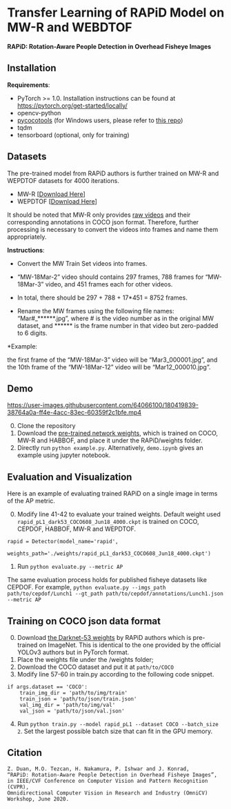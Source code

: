 # Transfer Learning of RAPiD Model on MW-R and WEBDTOF 

**RAPiD: Rotation-Aware People Detection in Overhead Fisheye Images** <br />

## Installation
**Requirements**:
- PyTorch >= 1.0. Installation instructions can be found at https://pytorch.org/get-started/locally/
- opencv-python
- [pycocotools](https://github.com/cocodataset/cocoapi) (for Windows users, please refer to [this repo](https://github.com/philferriere/cocoapi))
- tqdm
- tensorboard (optional, only for training)

## Datasets
The pre-trained model from RAPiD authors is further trained on MW-R and WEPDTOF datasets for 4000 iterations.
- MW-R [[Download Here](https://vip.bu.edu/projects/vsns/cossy/datasets/mw-r/)]
- WEPDTOF [[Download Here](https://vip.bu.edu/projects/vsns/cossy/datasets/wepdtof/)]

It should be noted that MW-R only provides [raw videos](https://www.youtube.com/playlist?list=PLKjRNrBNA-nzzv4KqqdeMHMtq26kue5ZR) and their corresponding annotations in COCO json format. Therefore, further processing is necessary to convert the videos into frames and name them appropriately.


**Instructions**:
- Convert the MW Train Set videos into frames. 

- “MW-18Mar-2” video should contains 297 frames, 788 frames for “MW-18Mar-3” video, and 451 frames each for other videos. 

- In total, there should be 297 + 788 + 17*451 = 8752 frames.

- Rename the MW frames using the following file names: “Mar#_******.jpg”, where # is the video number as in the original MW dataset, and ****** is the frame number in that video but zero-padded to 6 digits. 

*Example: 

the first frame of the “MW-18Mar-3” video will be “Mar3_000001.jpg”, and the 10th frame of the “MW-18Mar-12” video will be “Mar12_000010.jpg”.

## Demo
https://user-images.githubusercontent.com/64066100/180419839-38764a0a-ff4e-4acc-83ec-60359f2c1bfe.mp4

0. Clone the repository
1. Download the [pre-trained network weights](https://github.com/duanzhiihao/RAPiD/releases/download/v0.1/pL1_MWHB1024_Mar11_4000.ckpt), which is trained on COCO, MW-R and HABBOF, and place it under the RAPiD/weights folder.
2. Directly run `python example.py`. Alternatively, `demo.ipynb` gives an example using jupyter notebook.

## Evaluation and Visualization
Here is an example of evaluating trained RAPiD on a single image in terms of the AP metric.

0. Modify line 41-42 to evaluate your trained weights. Default weight used `rapid_pL1_dark53_COCO608_Jun18_4000.ckpt` is trained on COCO, CEPDOF, HABBOF, MW-R and WEPDTOF.
```
rapid = Detector(model_name='rapid',
                     weights_path='./weights/rapid_pL1_dark53_COCO608_Jun18_4000.ckpt')
```
1. Run `python evaluate.py --metric AP`

The same evaluation process holds for published fisheye datasets like CEPDOF. For example, `python evaluate.py --imgs_path path/to/cepdof/Lunch1 --gt_path path/to/cepdof/annotations/Lunch1.json --metric AP`

## Training on COCO json data format
0. Download [the Darknet-53 weights](https://github.com/duanzhiihao/RAPiD/releases/download/v0.1/dark53_imgnet.pth) by RAPiD authors which is pre-trained on ImageNet. This is identical to the one provided by the official YOLOv3 authors but in PyTorch format.
1. Place the weights file under the /weights folder;
2. Download the COCO dataset and put it at `path/to/COCO`
3. Modify line 57-60 in train.py according to the following code snippet.
```
if args.dataset == 'COCO':
    train_img_dir = 'path/to/img/train'
    train_json = 'path/to/json/train.json'
    val_img_dir = 'path/to/img/val'
    val_json = 'path/to/json/val.json'
```
4. Run `python train.py --model rapid_pL1 --dataset COCO --batch_size 2`. Set the largest possible batch size that can fit in the GPU memory.

## Citation
```
Z. Duan, M.O. Tezcan, H. Nakamura, P. Ishwar and J. Konrad, 
“RAPiD: Rotation-Aware People Detection in Overhead Fisheye Images”, 
in IEEE/CVF Conference on Computer Vision and Pattern Recognition (CVPR), 
Omnidirectional Computer Vision in Research and Industry (OmniCV) Workshop, June 2020.
```
